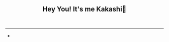 <h2 align="center">Hey You! It's me Kakashi👋</h2>
<br><hr>
<nav>
  <ul>
    <li><a href="https://www.google.com><img atl="linkdin" src=""></a></li>
  </ul>
</nav>
